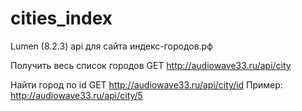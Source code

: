 # cities_index
Lumen (8.2.3)
api для сайта индекс-городов.рф

Получить весь список городов
GET  http://audiowave33.ru/api/city

Найти город по id
GET  http://audiowave33.ru/api/city/id
Пример: http://audiowave33.ru/api/city/5

